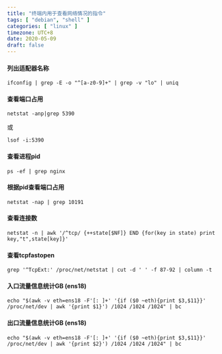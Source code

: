 ```yaml
---
title: "终端内用于查看网络情况的指令"
tags: [ "debian", "shell" ]
categories: [ "linux" ]
timezone: UTC+8
date: 2020-05-09
draft: false
---
```


#### 列出适配器名称

`ifconfig | grep -E -o "^[a-z0-9]+" | grep -v "lo" | uniq`   

 
#### 查看端口占用

`netstat -anp|grep 5390`

或

`lsof -i:5390`   


#### 查看进程pid

`ps -ef | grep nginx`   


#### 根据pid查看端口占用

`netstat -nap | grep 10191`   


#### 查看连接数

`netstat -n | awk '/^tcp/ {++state[$NF]} END {for(key in state) print key,"t",state[key]}'`   


#### 查看tcpfastopen

`grep '^TcpExt:' /proc/net/netstat | cut -d ' ' -f 87-92 | column -t`   


#### 入口流量信息统计GB (ens18)

`echo "$(awk -v eth=ens18 -F'[: ]+' '{if ($0 ~eth){print $3,$11}}' /proc/net/dev | awk '{print $1}') /1024 /1024 /1024" | bc`   


#### 出口流量信息统计GB (ens18)

`echo "$(awk -v eth=ens18 -F'[: ]+' '{if ($0 ~eth){print $3,$11}}' /proc/net/dev | awk '{print $2}') /1024 /1024 /1024" | bc`   


